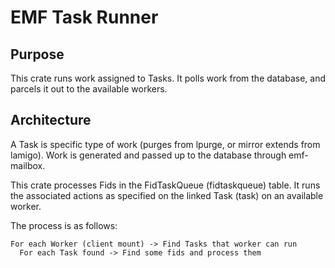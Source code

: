 # EMF Task Runner

## Purpose

This crate runs work assigned to Tasks. It polls work from the database, and
parcels it out to the available workers.

## Architecture

A Task is specific type of work (purges from lpurge, or mirror extends from lamigo).
Work is generated and passed up to the database through emf-mailbox.

This crate processes Fids in the FidTaskQueue (fidtaskqueue) table.
It runs the associated actions as specified on the linked Task
(task) on an available worker.

The process is as follows:

    For each Worker (client mount) -> Find Tasks that worker can run
      For each Task found -> Find some fids and process them
